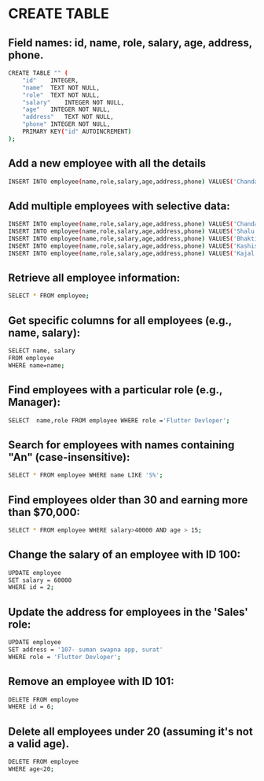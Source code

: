 # CREATE TABLE
## Field names: id, name, role, salary, age, address, phone.
```bash
CREATE TABLE "" (
	"id"	INTEGER,
	"name"	TEXT NOT NULL,
	"role"	TEXT NOT NULL,
	"salary"	INTEGER NOT NULL,
	"age"	INTEGER NOT NULL,
	"address"	TEXT NOT NULL,
	"phone"	INTEGER NOT NULL,
	PRIMARY KEY("id" AUTOINCREMENT)
);

````

## Add a new employee with all the details
```bash
INSERT INTO employee(name,role,salary,age,address,phone) VALUES('Chandani','Graphics Designer',50000,20,'148,Santi-nagar society,surat',6352193428);
````
## Add multiple employees with selective data:
```bash
INSERT INTO employee(name,role,salary,age,address,phone) VALUES('Chandani','Graphics Designer',50000,20,'148,Santi-nagar society,surat',6352193428);
INSERT INTO employee(name,role,salary,age,address,phone) VALUES('Shalu','Flutter Devloper',45000,18,'50,kamala ba garden society,surat',9852993459);
INSERT INTO employee(name,role,salary,age,address,phone) VALUES('Bhakti','FullStack Devloper',40000,21,'167,Shree ji society,surat',9152112410);
INSERT INTO employee(name,role,salary,age,address,phone) VALUES('Kashish','Ui-Ux Designer',35000,18,'100,Parvat Gam,surat',7852193459);
INSERT INTO employee(name,role,salary,age,address,phone) VALUES('Kajal','Website Developer',45000,18,'150,ShivDarshan society,surat',9252193416);
````
## Retrieve all employee information:
```bash
SELECT * FROM employee;
````

## Get specific columns for all employees (e.g., name, salary):
```bash
SELECT name, salary
FROM employee
WHERE name=name;
````
## Find employees with a particular role (e.g., Manager):
```bash
SELECT  name,role FROM employee WHERE role ='Flutter Devloper';
````

## Search for employees with names containing "An" (case-insensitive):
```bash
SELECT * FROM employee WHERE name LIKE 'S%';
````
## Find employees older than 30 and earning more than $70,000:
```bash
SELECT * FROM employee WHERE salary>40000 AND age > 15;
````
## Change the salary of an employee with ID 100:
```bash
UPDATE employee
SET salary = 60000
WHERE id = 2;
````
## Update the address for employees in the 'Sales' role:
```bash
UPDATE employee
SET address = '107- suman swapna app, surat'
WHERE role = 'Flutter Devloper';
````
## Remove an employee with ID 101:
```bash
DELETE FROM employee
WHERE id = 6;
````

## Delete all employees under 20 (assuming it's not a valid age).
```bash
DELETE FROM employee
WHERE age<20;
````
